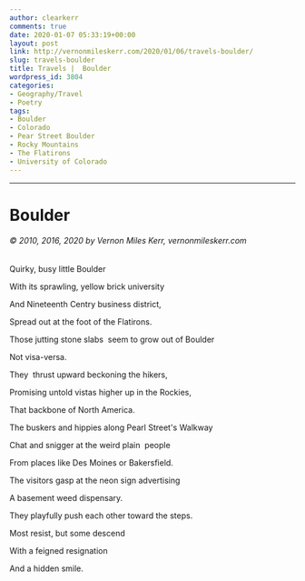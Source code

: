 ```yaml
---
author: clearkerr
comments: true
date: 2020-01-07 05:33:19+00:00
layout: post
link: http://vernonmileskerr.com/2020/01/06/travels-boulder/
slug: travels-boulder
title: Travels |  Boulder
wordpress_id: 3804
categories:
- Geography/Travel
- Poetry
tags:
- Boulder
- Colorado
- Pear Street Boulder
- Rocky Mountains
- The Flatirons
- University of Colorado
---
```


* * *





# Boulder




###### © 2010, 2016, 2020 by Vernon Miles Kerr, vernonmileskerr.com




Quirky, busy little Boulder

With its sprawling, yellow brick university

And Nineteenth Centry business district,

Spread out at the foot of the Flatirons.

Those jutting stone slabs  seem to grow out of Boulder

Not visa-versa.

They  thrust upward beckoning the hikers,

Promising untold vistas higher up in the Rockies,

That backbone of North America.



The buskers and hippies along Pearl Street's Walkway

Chat and snigger at the weird plain  people

From places like Des Moines or Bakersfield.

The visitors gasp at the neon sign advertising

A basement weed dispensary.

They playfully push each other toward the steps.

Most resist, but some descend

With a feigned resignation

And a hidden smile.


